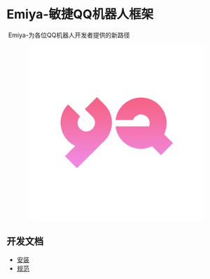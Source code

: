 # Emiya-敏捷QQ机器人框架
​     Emiya-为各位QQ机器人开发者提供的新路径
<p align='center'>
<img src='YA.png' width='400' alt='logo' aling='middle'/>
</p>

## 开发文档


- [安装](./docs/启动文档.md)
- [规范](./docs/规范.md)
